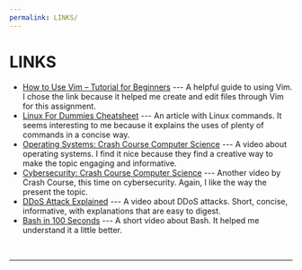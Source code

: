 ```yaml
---
permalink: LINKS/
---
```

# LINKS

* [How to Use Vim – Tutorial for Beginners](https://www.freecodecamp.org/news/vim-beginners-guide/) ---
A helpful guide to using Vim. I chose the link because it helped me create and edit files through Vim for this assignment.
* [Linux For Dummies Cheatsheet](https://www.dummies.com/article/technology/computers/operating-systems/linux/linux-for-dummies-cheat-sheet-209505/) ---
An article with Linux commands. It seems interesting to me because it explains the uses of plenty of commands in a concise way.
* [Operating Systems: Crash Course Computer Science](https://youtu.be/26QPDBe-NB8?si=OVZO41_e2NeI2tVW) --- A video about operating systems. I find it nice because they find a creative way to make the topic engaging and informative.
* [Cybersecurity: Crash Course Computer Science](https://youtu.be/bPVaOlJ6ln0?si=ear9XXCWrUTzO0rb) --- Another video by Crash Course, this time on cybersecurity. Again, I like the way the present the topic.
* [DDoS Attack Explained](https://youtu.be/ilhGh9CEIwM?si=gfegXHjWY6L72Km2) --- A video about DDoS attacks. Short, concise, informative, with explanations that are easy to digest.
* [Bash in 100 Seconds](https://youtu.be/I4EWvMFj37g?si=qrZKbjprYj_E_L8H) --- A short video about Bash. It helped me understand it a little better.
<br>
<hr>

